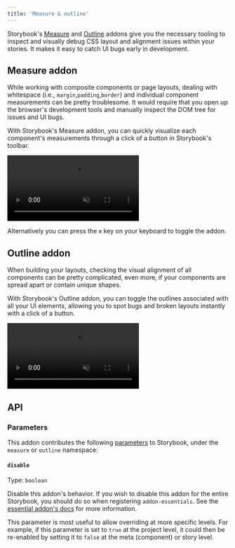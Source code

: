 ```yaml
---
title: 'Measure & outline'
---
```


<YouTubeCallout id="-S7GtH0hdc4" title="Debug CSS without DevTools — Storybook" />

Storybook's [Measure](https://storybook.js.org/addons/@storybook/addon-measure/) and [Outline](https://storybook.js.org/addons/@storybook/addon-outline) addons give you the necessary tooling to inspect and visually debug CSS layout and alignment issues within your stories. It makes it easy to catch UI bugs early in development.

## Measure addon

While working with composite components or page layouts, dealing with whitespace (i.e., `margin`,`padding`,`border`) and individual component measurements can be pretty troublesome. It would require that you open up the browser's development tools and manually inspect the DOM tree for issues and UI bugs.

With Storybook's Measure addon, you can quickly visualize each component's measurements through a click of a button in Storybook's toolbar.

<video autoPlay muted playsInline loop>
  <source src="addon-measure-optimized.mp4" type="video/mp4" />
</video>

<Callout variant="info" icon="💡">

Alternatively you can press the `m` key on your keyboard to toggle the addon.

</Callout>

## Outline addon

When building your layouts, checking the visual alignment of all components can be pretty complicated, even more, if your components are spread apart or contain unique shapes.

With Storybook's Outline addon, you can toggle the outlines associated with all your UI elements, allowing you to spot bugs and broken layouts instantly with a click of a button.

<video autoPlay muted playsInline loop>
  <source src="addon-outline-optimized.mp4" type="video/mp4"/>
</video>

## API

### Parameters

This addon contributes the following [parameters](../writing-stories/parameters.md) to Storybook, under the `measure` or `outline` namespace:

#### `disable`

Type: `boolean`

Disable this addon's behavior. If you wish to disable this addon for the entire Storybook, you should do so when registering `addon-essentials`. See the [essential addon's docs](../essentials/index.md#disabling-addons) for more information.

This parameter is most useful to allow overriding at more specific levels. For example, if this parameter is set to `true` at the project level, it could then be re-enabled by setting it to `false` at the meta (component) or story level.
